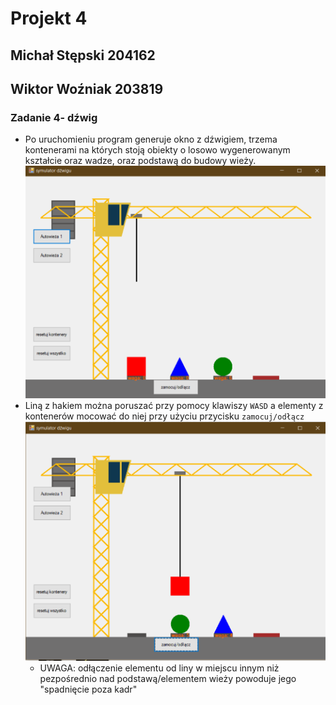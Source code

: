# Projekt 4
## Michał Stępski 204162
## Wiktor Woźniak 203819

### Zadanie 4- dźwig

* Po uruchomieniu program generuje okno z dźwigiem, trzema kontenerami na których stoją obiekty o losowo wygenerowanym kształcie oraz wadze, oraz podstawą do budowy wieży.
  ![1 zrzut ekranu](screenshots/Zrzut1.png)
* Liną z hakiem można poruszać przy pomocy klawiszy `WASD` a elementy z kontenerów mocować do niej przy użyciu przycisku `zamocuj/odłącz`
![2 zrzut ekranu](screenshots/Zrzut2.png)
  - UWAGA: odłączenie elementu od liny w miejscu innym niż pezpośrednio nad podstawą/elementem wieży powoduje jego "spadnięcie poza kadr"

